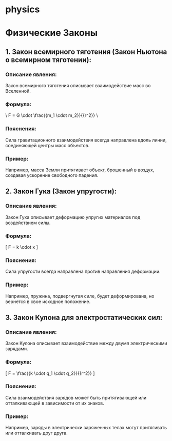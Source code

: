 # physics
# Физические Законы

## 1. Закон всемирного тяготения (Закон Ньютона о всемирном тяготении):

### Описание явления:
Закон всемирного тяготения описывает взаимодействие масс во Вселенной.

### Формула:
\ F = G \cdot \frac{{m_1 \cdot m_2}}{{r^2}} \

### Пояснения:
Сила гравитационного взаимодействия всегда направлена вдоль линии, соединяющей центры масс объектов.

### Пример:
Например, масса Земли притягивает объект, брошенный в воздух, создавая ускорение свободного падения.

## 2. Закон Гука (Закон упругости):

### Описание явления:
Закон Гука описывает деформацию упругих материалов под воздействием силы.

### Формула:
\[ F = k \cdot x \]

### Пояснения:
Сила упругости всегда направлена против направления деформации.

### Пример:
Например, пружина, подвергнутая силе, будет деформирована, но вернется в свое исходное положение.

## 3. Закон Кулона для электростатических сил:

### Описание явления:
Закон Кулона описывает взаимодействие между двумя электрическими зарядами.

### Формула:
\[ F = \frac{{k \cdot q_1 \cdot q_2}}{{r^2}} \]

### Пояснения:
Сила взаимодействия зарядов может быть притягивающей или отталкивающей в зависимости от их знаков.

### Пример:
Например, заряды в электрически заряженных телах могут притягивать или отталкивать друг друга.
